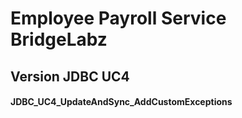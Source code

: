 # Employee Payroll Service BridgeLabz
## Version JDBC UC4
#### JDBC_UC4_UpdateAndSync_AddCustomExceptions 